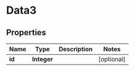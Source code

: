 
# Data3

## Properties
Name | Type | Description | Notes
------------ | ------------- | ------------- | -------------
**id** | **Integer** |  |  [optional]



